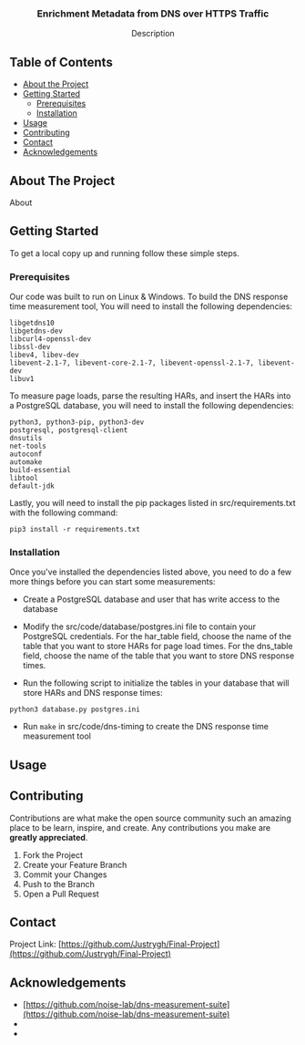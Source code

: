 <p align="center">
  <a href="https://github.com/Justrygh/Final-Project">
  </a>

  <h3 align="center">Enrichment Metadata from DNS over HTTPS Traffic</h3>

  <p align="center">
    Description
  </p>
</p>



<!-- TABLE OF CONTENTS -->
## Table of Contents

* [About the Project](#about-the-project)
* [Getting Started](#getting-started)
  * [Prerequisites](#prerequisites)
  * [Installation](#installation)
* [Usage](#usage)
* [Contributing](#contributing)
* [Contact](#contact)
* [Acknowledgements](#acknowledgements)



<!-- ABOUT THE PROJECT -->
## About The Project

About

<!-- GETTING STARTED -->
## Getting Started

To get a local copy up and running follow these simple steps.

### Prerequisites
Our code was built to run on Linux & Windows. To build the DNS response time measurement tool, You will need to install the following dependencies:
```
libgetdns10
libgetdns-dev
libcurl4-openssl-dev
libssl-dev
libev4, libev-dev
libevent-2.1-7, libevent-core-2.1-7, libevent-openssl-2.1-7, libevent-dev
libuv1
```

To measure page loads, parse the resulting HARs, and insert the HARs into a PostgreSQL database, you will need to install the following dependencies:
```
python3, python3-pip, python3-dev
postgresql, postgresql-client
dnsutils
net-tools
autoconf
automake
build-essential
libtool
default-jdk
```
Lastly, you will need to install the pip packages listed in src/requirements.txt with the following command:

```
pip3 install -r requirements.txt
```

### Installation

Once you've installed the dependencies listed above, you need to do a few more things before you can start some measurements:

* Create a PostgreSQL database and user that has write access to the database

* Modify the src/code/database/postgres.ini file to contain your PostgreSQL credentials. For the har_table field, choose the name of the table that you want to store HARs for page load times. For the dns_table field, choose the name of the table that you want to store DNS response times.

* Run the following script to initialize the tables in your database that will store HARs and DNS response times:

```
python3 database.py postgres.ini
```

* Run ```make``` in src/code/dns-timing to create the DNS response time measurement tool


<!-- USAGE EXAMPLES -->
## Usage


<!-- CONTRIBUTING -->
## Contributing

Contributions are what make the open source community such an amazing place to be learn, inspire, and create. Any contributions you make are **greatly appreciated**.

1. Fork the Project
2. Create your Feature Branch 
3. Commit your Changes 
4. Push to the Branch 
5. Open a Pull Request


<!-- CONTACT -->
## Contact

Project Link: [https://github.com/Justrygh/Final-Project](https://github.com/Justrygh/Final-Project)


<!-- ACKNOWLEDGEMENTS -->
## Acknowledgements

* [https://github.com/noise-lab/dns-measurement-suite](https://github.com/noise-lab/dns-measurement-suite)
* []()
* []()

